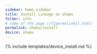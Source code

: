 ```yaml
---
sidebar: home_sidebar
title: Install Lineage on shamu
folder: info
# name of the page (/{{permalink}}.html)
permalink: shamu/install
device: shamu
---
```

{% include templates/device_install.md %}
